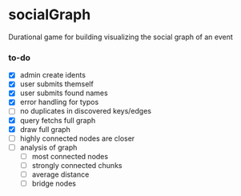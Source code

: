 # socialGraph

Durational game for building visualizing the social graph of an event

### to-do

- [x] admin create idents
- [x] user submits themself
- [x] user submits found names
- [x] error handling for typos
- [ ] no duplicates in discovered keys/edges
- [x] query fetchs full graph
- [x] draw full graph
- [ ] highly connected nodes are closer
- [ ] analysis of graph
  - [ ] most connected nodes
  - [ ] strongly connected chunks
  - [ ] average distance
  - [ ] bridge nodes